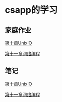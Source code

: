 # csapp的学习

## 家庭作业

[第十章UnixIO](./chapter10/homeworks.md)

[第十一章网络编程](./chapter11/homeworks.md)

## 笔记

[第十章UnixIO](https://bowser1704.github.io/note/2019/11/12/csapp-chapter10-unixio/)

[第十一章网络编程](https://bowser1704.github.io/note/2019/11/13/csapp-chapter11-网络编程/)


